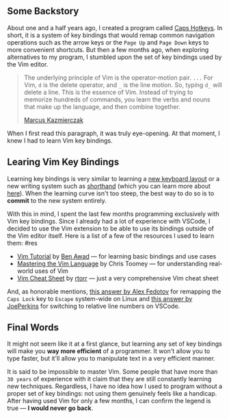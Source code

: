 ## Some Backstory

About one and a half years ago, I created a program called [Caps Hotkeys](../Caps-Hotkeys/). In short, it is a system of key bindings that would remap common navigation operations such as the arrow keys or the `Page Up` and `Page Down` keys to more convenient shortcuts. But then a few months ago, when exploring alternatives to my program, I stumbled upon the set of key bindings used by the Vim editor.

> The underlying principle of Vim is the operator-motion pair. `...` For Vim, `d` is the delete operator, and `_` is the line motion. So, typing `d_` will delete a line.
> This is the essence of Vim. Instead of trying to memorize hundreds of commands, you learn the verbs and nouns that make up the language, and then combine together.
>
> [Marcus Kazmierczak](https://mkaz.blog/working-with-vim/the-tao-of-vim/)

When I first read this paragraph, it was truly eye-opening. At that moment, I knew I had to learn Vim key bindings.

## Learing Vim Key Bindings

Learning key bindings is very similar to learning a [new keyboard layout](./dvorak.html) or a new writing system such as [shorthand](../Learning-Gregg-Shorthand/) (which you can learn more about [here](../Learning-Gregg-Shorthand/)). When the learning curve isn't too steep, the best way to do so is to **commit** to the new system entirely.

With this in mind, I spent the last few months programming exclusively with Vim key bindings. Since I already had a lot of experience with VSCode, I decided to use the Vim extension to be able to use its bindings outside of the Vim editor itself. Here is a list of a few of the resources I used to learn them:
#res

- [Vim Tutorial](https://www.youtube.com/watch?v=IiwGbcd8S7I) by [Ben Awad](https://www.youtube.com/channel/UC-8QAzbLcRglXeN_MY9blyw) &mdash; for learning basic bindings and use cases
- [Mastering the Vim Language](https://www.youtube.com/watch?v=wlR5gYd6um0) by Chris Toomey &mdash; for understanding real-world uses of Vim
- [Vim Cheat Sheet](https://vim.rtorr.com/) by [rtorr](https://github.com/rtorr) &mdash; just a very comprehensive Vim cheat sheet

And, as honorable mentions, [this answer by Alex Fedotov](https://askubuntu.com/questions/363346/how-to-permanently-switch-caps-lock-and-esc) for remapping the `Caps Lock` key to `Escape` system-wide on Linux and [this answer by JoePerkins](https://stackoverflow.com/questions/4967217/relative-line-numbers-in-visual-studio) for switching to relative line numbers on VSCode.

## Final Words

It might not seem like it at a first glance, but learning any set of key bindings will make you **way more efficient** of a programmer. It won't allow you to type faster, but it'll allow you to manipulate text in a very efficient manner.

It is said to be impossible to master Vim. Some people that have more than `30 years` of experience with it claim that they are still constantly learning new techniques. Regardless, I have no idea how I used to program without a proper set of key bindings: not using them genuinely feels like a handicap. After having used Vim for only a few months, I can confirm the legend is true &mdash; **I would never go back**.

